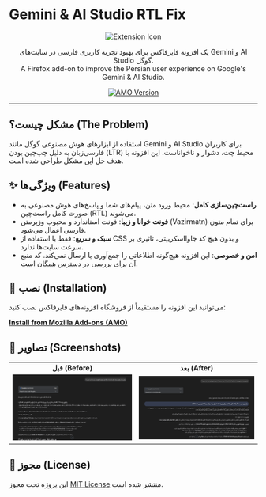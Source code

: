 # Gemini & AI Studio RTL Fix

<p align="center">
  <img src="https://addons.mozilla.org/user-media/addon_icons/2919/2919442-64.png" alt="Extension Icon" width="128">
</p>

<p align="center">
  یک افزونه فایرفاکس برای بهبود تجربه کاربری فارسی در سایت‌های Gemini و AI Studio گوگل.
  <br>
  A Firefox add-on to improve the Persian user experience on Google's Gemini & AI Studio.
</p>

<p align="center">
  <a href="https://addons.mozilla.org/en-US/firefox/addon/gemini-ai-studio-rtl-fix/">
    <img src="https://img.shields.io/amo/v/gemini-ai-studio-rtl-fix.svg?style=for-the-badge" alt="AMO Version">
  </a>

</p>

---

## مشکل چیست؟ (The Problem)

استفاده از ابزارهای هوش مصنوعی گوگل مانند Gemini و AI Studio برای کاربران فارسی‌زبان به دلیل چپ‌چین بودن (LTR) محیط چت، دشوار و ناخواناست. این افزونه با هدف حل این مشکل طراحی شده است.

## ✨ ویژگی‌ها (Features)

*   **راست‌چین‌سازی کامل**: محیط ورود متن، پیام‌های شما و پاسخ‌های هوش مصنوعی به صورت کامل راست‌چین (RTL) می‌شوند.
*   **فونت خوانا و زیبا**: فونت استاندارد و محبوب وزیرمتن (Vazirmatn) برای تمام متون فارسی اعمال می‌شود.
*   **سبک و سریع**: فقط با استفاده از CSS و بدون هیچ کد جاوااسکریپتی، تاثیری بر سرعت سایت‌ها ندارد.
*   **امن و خصوصی**: این افزونه هیچ‌گونه اطلاعاتی را جمع‌آوری یا ارسال نمی‌کند. کد منبع آن برای بررسی در دسترس همگان است.

## 🚀 نصب (Installation)

می‌توانید این افزونه را مستقیماً از فروشگاه افزونه‌های فایرفاکس نصب کنید:

**[Install from Mozilla Add-ons (AMO)](https://addons.mozilla.org/en-US/firefox/addon/gemini-ai-studio-rtl-fix/)**

## 📸 تصاویر (Screenshots)
<table align="center">
  <tr>
    <td align="center"><strong>قبل (Before)</strong></td>
    <td align="center"><strong>بعد (After)</strong></td>
  </tr>
  <tr>
    <td>
      <img src="before-screenshot.png" alt="Before installing the add-on" width="100%">
    </td>
    <td>
      <img src="after-screenshot.png" alt="After installing the add-on" width="100%">
    </td>
  </tr>
</table>

## 📜 مجوز (License)

این پروژه تحت مجوز [MIT License](LICENSE) منتشر شده است.

